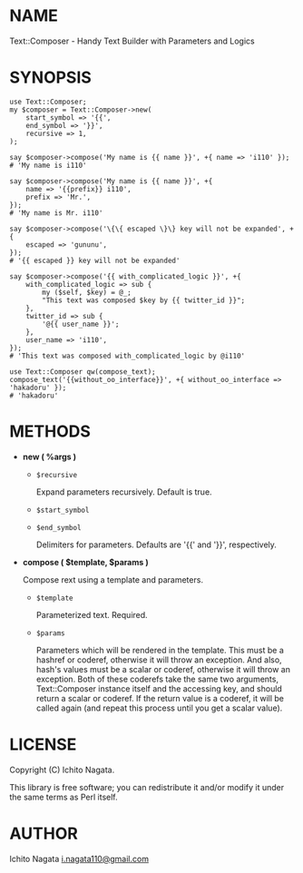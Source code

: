 # NAME

Text::Composer - Handy Text Builder with Parameters and Logics

# SYNOPSIS

    use Text::Composer;
    my $composer = Text::Composer->new(
        start_symbol => '{{',
        end_symbol => '}}',
        recursive => 1,
    );

    say $composer->compose('My name is {{ name }}', +{ name => 'i110' });
    # 'My name is i110'

    say $composer->compose('My name is {{ name }}', +{
        name => '{{prefix}} i110',
        prefix => 'Mr.',
    });
    # 'My name is Mr. i110'

    say $composer->compose('\{\{ escaped \}\} key will not be expanded', +{
        escaped => 'gununu',
    });
    # '{{ escaped }} key will not be expanded'

    say $composer->compose('{{ with_complicated_logic }}', +{
        with_complicated_logic => sub {
            my ($self, $key) = @_;
            "This text was composed $key by {{ twitter_id }}";
        },
        twitter_id => sub {
            '@{{ user_name }}';
        },
        user_name => 'i110',
    });
    # 'This text was composed with_complicated_logic by @i110'
    
    use Text::Composer qw(compose_text);
    compose_text('{{without_oo_interface}}', +{ without_oo_interface => 'hakadoru' });
    # 'hakadoru'

# METHODS

- __new ( %args )__
    - `$recursive`

        Expand parameters recursively. Default is true.

    - `$start_symbol`
    - `$end_symbol`

        Delimiters for parameters. Defaults are '{{' and '}}', respectively.
- __compose ( $template, $params )__

    Compose rext using a template and parameters.

    - `$template`

        Parameterized text. Required.

    - `$params`

        Parameters which will be rendered in the template.
        This must be a hashref or coderef, otherwise it will throw an exception.
        And also, hash's values must be a scalar or coderef, otherwise it will throw an exception.
        Both of these coderefs take the same two arguments, Text::Composer instance itself and the accessing key, and should return a scalar or coderef.
        If the return value is a coderef, it will be called again (and repeat this process until you get a scalar value).

# LICENSE

Copyright (C) Ichito Nagata.

This library is free software; you can redistribute it and/or modify
it under the same terms as Perl itself.

# AUTHOR

Ichito Nagata <i.nagata110@gmail.com>
